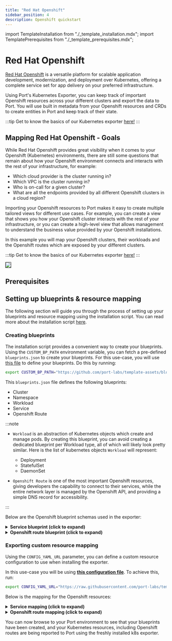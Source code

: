 ```yaml
---
title: "Red Hat Openshift"
sidebar_position: 4
description: Openshift quickstart
---
```


import TemplateInstallation from "./_template_installation.mdx";
import TemplatePrerequisites from "./_template_prerequisites.mdx";

# Red Hat Openshift

[Red Hat Openshift](https://www.redhat.com/en/technologies/cloud-computing/openshift) is a versatile platform for scalable application development, modernization, and deployment over Kubernetes, offering a complete service set for app delivery on your preferred infrastructure.

Using Port's Kubernetes Exporter, you can keep track of important Openshift resources across your different clusters and export the data to Port. You will use built in metadata from your Openshift resources and CRDs to create entities in Port and keep track of their state.

:::tip
Get to know the basics of our Kubernetes exporter [here!](/build-your-software-catalog/sync-data-to-catalog/kubernetes-stack/kubernetes/kubernetes.md)
:::

## Mapping Red Hat Openshift - Goals

While Red Hat Openshift provides great visibility when it comes to your Openshift (Kubernetes) environments, there are still some questions that remain about how your Openshift environment connects and interacts with the rest of your infrastructure, for example:

- Which cloud provider is the cluster running in?
- Which VPC is the cluster running in?
- Who is on-call for a given cluster?
- What are all the endpoints provided by all different Openshift clusters in a cloud region?

Importing your Openshift resources to Port makes it easy to create multiple tailored views for different use cases. For example, you can create a view that shows you how your Openshift cluster interacts with the rest of your infrastructure, or you can create a high-level view that allows management to understand the business value provided by your Openshift installations.

In this example you will map your Openshift clusters, their workloads and the Openshift routes which are exposed by your different clusters.

:::tip
Get to know the basics of our Kubernetes exporter [here!](/build-your-software-catalog/sync-data-to-catalog/kubernetes-stack/kubernetes/kubernetes.md)
:::

<img src="/img/build-your-software-catalog/sync-data-to-catalog/kubernetes/k8sOpenshiftView.png" border="1px"/>

## Prerequisites

<TemplatePrerequisites />

## Setting up blueprints & resource mapping

The following section will guide you through the process of setting up your blueprints and resource mapping using the
installation script. You can read more about the installation script [here](#how-does-the-installation-script-work).

### Creating blueprints

The installation script provides a convenient way to create your blueprints. Using the `CUSTOM_BP_PATH` environment variable, you can fetch a pre-defined `blueprints.json` to create your blueprints. For this use-case, you will use [this file](https://github.com/port-labs/template-assets/blob/main/kubernetes/blueprints/openshift-blueprints.json) to define your blueprints. Do this by running:

```bash
export CUSTOM_BP_PATH="https://github.com/port-labs/template-assets/blob/main/kubernetes/blueprints/openshift-blueprints.json"
```

This `blueprints.json` file defines the following blueprints:

- Cluster
- Namespace
- Workload
- Service
- Openshift Route

:::note

- `Workload` is an abstraction of Kubernetes objects which create and manage pods. By creating this blueprint, you can avoid creating a dedicated blueprint per Workload type, all of which will likely look pretty similar.
  Here is the list of kubernetes objects `Workload` will represent:

  - Deployment
  - StatefulSet
  - DaemonSet

- `Openshift Route` is one of the most important Openshift resources, giving developers the capability to connect to their services, while the entire network layer is managed by the Openshift API, and providing a simple DNS record for accessibility.

:::

Below are the Openshift blueprint schemas used in the exporter:

<details>
<summary> <b>Service blueprint (click to expand)</b> </summary>

```json showLineNumbers
{
  "identifier": "k8sService",
  "title": "K8s Service",
  "description": "This blueprint represents a k8s Service",
  "icon": "Microservice",
  "schema": {
    "properties": {
      "creationTimestamp": {
        "type": "string",
        "title": "Created",
        "format": "date-time",
        "description": "When the Namespace was created",
        "icon": "DefaultProperty"
      },
      "labels": {
        "type": "object",
        "title": "Labels",
        "description": "Labels of the Pod",
        "icon": "DefaultProperty"
      },
      "type": {
        "type": "string",
        "title": "Service Type",
        "description": "Service Type",
        "icon": "DefaultProperty"
      },
      "selectors": {
        "icon": "DefaultProperty",
        "type": "object",
        "title": "Service Selectors",
        "description": "Pod selectors for the service"
      }
    },
    "required": []
  },
  "mirrorProperties": {},
  "calculationProperties": {},
  "relations": {
    "pods": {
      "title": "Pods",
      "target": "pod",
      "required": false,
      "many": true
    },
    "namespace": {
      "title": "Namespace",
      "target": "namespace",
      "required": false,
      "many": false
    }
  }
}
```
</details>

<details>
<summary> <b>Openshift route blueprint (click to expand)</b> </summary>

```json showLineNumbers
{
  "identifier": "openshiftRoute",
  "title": "Openshift Route",
  "description": "This blueprint represents an Openshift route",
  "icon": "EC2",
  "schema": {
    "properties": {
      "hostName": {
        "icon": "DefaultProperty",
        "title": "Hostname",
        "type": "string",
        "format": "url"
      },
      "spec": {
        "title": "Spec",
        "type": "object"
      }
    },
    "required": []
  },
  "mirrorProperties": {},
  "calculationProperties": {},
  "relations": {
    "service": {
      "title": "Service",
      "target": "k8sService",
      "required": false,
      "many": true
    }
  }
}
```
</details>

### Exporting custom resource mapping

Using the `CONFIG_YAML_URL` parameter, you can define a custom resource configuration to use when installing the exporter.

In this use-case you will be using **[this configuration file](https://github.com/port-labs/template-assets/blob/main/kubernetes/full-configs/openshift_usecase.yaml)**. To achieve this, run:

```bash
export CONFIG_YAML_URL="https://raw.githubusercontent.com/port-labs/template-assets/main/kubernetes/full-configs/openshift_usecase.yaml"
```

Below is the mapping for the Openshift resources:

<details>
<summary> <b>Service mapping (click to expand)</b> </summary>

```yaml showLineNumbers
- kind: v1/services
  selector:
    query: .metadata.namespace | startswith("kube") or startswith("openshift") | not 
  port:
    entity:
      mappings:
        - identifier: .metadata.name + "-" + .metadata.namespace + "-" + env.CLUSTER_NAME
          title: .metadata.name
          icon: '"Service"'
          blueprint: '"k8sService"'
          properties:
            creationTimestamp: .metadata.creationTimestamp
            labels: .metadata.labels
            type: .spec.type
            selectors: .spec.selector // null

- kind: discovery.k8s.io/v1/endpointslices
  selector: 
    query: (.metadata.namespace | startswith("kube") or startswith("openshift") | not) and (([.endpoints[].targetRef.name]) as $ref | if $ref != [null] then true else false end)
  port:
    entity:
      mappings:
        - identifier: .metadata.labels."kubernetes.io/service-name" + "-" + .metadata.namespace + "-" + env.CLUSTER_NAME
          blueprint: '"k8sService"'
          relations:
            pods: .metadata.namespace as $namespace | ([.endpoints[].targetRef.name + "-" + .metadata.namespace + "-" + env.CLUSTER_NAME])
```
</details>

<details>
<summary> <b>Openshift route mapping (click to expand)</b> </summary>

```yaml showLineNumbers
- kind: route.openshift.io/v1/routes
  selector:
    query: .metadata.namespace | startswith("kube") or startswith("openshift") | not 
  port:
    entity:
      mappings:
        - identifier: .metadata.name + "-" + .metadata.namespace + "-" + env.CLUSTER_NAME
          title: .metadata.name + "-" + .metadata.namespace + "-" + env.CLUSTER_NAME
          blueprint: '"openshiftRoute"'
          properties:
            hostname: .spec.host
            spec: .spec
          relations:
            service: .metadata.namespace as $namespace | [(.spec.alternateBackends[]?.name )]  as $alt_backends | ($alt_backends + [.spec.to.name]) | map(. + "-" + $namespace + "-" + env.CLUSTER_NAME)
```
</details>

You can now browse to your Port environment to see that your blueprints have been created, and your Kubernetes resources, including Openshift routes are being reported to Port using the freshly installed k8s exporter.